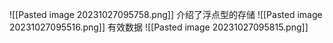 ![[Pasted image 20231027095758.png]]
介绍了浮点型的存储
![[Pasted image 20231027095516.png]]
有效数据
![[Pasted image 20231027095815.png]]

